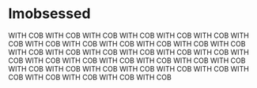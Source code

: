 # Imobsessed
WITH COB WITH COB WITH COB WITH COB WITH COB WITH COB WITH COB WITH COB WITH COB WITH COB WITH COB WITH COB WITH COB WITH COB WITH COB WITH COB WITH COB WITH COB WITH COB WITH COB WITH COB WITH COB WITH COB WITH COB WITH COB WITH COB WITH COB WITH COB WITH COB WITH COB WITH COB WITH COB WITH COB WITH COB WITH COB WITH COB WITH COB
